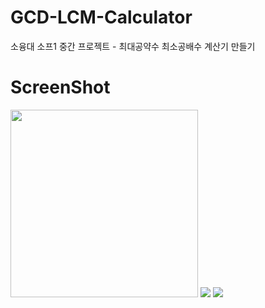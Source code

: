 # GCD-LCM-Calculator
소융대 소프1 중간 프로젝트 - 최대공약수 최소공배수 계산기 만들기

# ScreenShot
<div>
  <img height = "300dp" src = "https://user-images.githubusercontent.com/55117706/100208121-b3c4bd80-2f4b-11eb-8c3c-c803212dad98.png">
  <img src = "https://user-images.githubusercontent.com/55117706/100207753-4ca70900-2f4b-11eb-8c62-206d20c7e427.png">
  <img src = "https://user-images.githubusercontent.com/55117706/100207855-69dbd780-2f4b-11eb-9b79-a622df1443f6.png">
<div>

